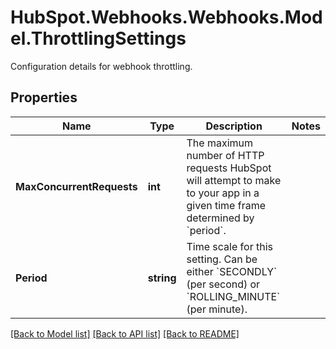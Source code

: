 # HubSpot.Webhooks.Webhooks.Model.ThrottlingSettings
Configuration details for webhook throttling.

## Properties

Name | Type | Description | Notes
------------ | ------------- | ------------- | -------------
**MaxConcurrentRequests** | **int** | The maximum number of HTTP requests HubSpot will attempt to make to your app in a given time frame determined by &#x60;period&#x60;. | 
**Period** | **string** | Time scale for this setting. Can be either &#x60;SECONDLY&#x60; (per second) or &#x60;ROLLING_MINUTE&#x60; (per minute). | 

[[Back to Model list]](../README.md#documentation-for-models) [[Back to API list]](../README.md#documentation-for-api-endpoints) [[Back to README]](../README.md)

